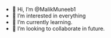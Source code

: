 - 👋 Hi, I’m @MalikMuneeb1
- 👀 I’m interested in everything
- 🌱 I’m currently learning.
- 💞️ I’m looking to collaborate in future.

<!---
MalikMuneeb1/MalikMuneeb1 is a ✨ special ✨ repository because its `README.md` (this file) appears on your GitHub profile.
You can click the Preview link to take a look at your changes.
--->
